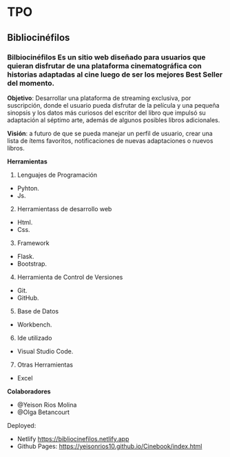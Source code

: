 # TPO
## Bibliocinéfilos
### Bilbiocinéfilos Es un sitio web diseñado para usuarios que quieran disfrutar de una plataforma cinematográfica con historias adaptadas al cine luego de ser los mejores Best Seller del momento.
 
**Objetivo**: Desarrollar una plataforma de streaming exclusiva, por suscripción, donde el usuario pueda disfrutar de la película y una pequeña sinopsis y los datos más curiosos del escritor del libro que impulsó su adaptación al séptimo arte, además de algunos posibles libros adicionales.

**Visión**: a futuro de que se pueda manejar un perfil de usuario, crear una lista de ítems favoritos, notificaciones de nuevas adaptaciones o nuevos libros.

**Herramientas**
1. Lenguajes de Programación
- Pyhton.
- Js.
  
2. Herramientass de desarrollo web
  - Html.
  - Css.
3. Framework
  - Flask.
  - Bootstrap.
4. Herramienta de Control de Versiones
  - Git.
  - GitHub.
5. Base de Datos
  - Workbench.
6. Ide utilizado
  - Visual Studio Code.
7. Otras Herramientas
  - Excel
  
**Colaboradores**
- @Yeison Rios Molina
- @Olga Betancourt

Deployed:
- Netlify https://bibliocinefilos.netlify.app
- Github Pages: https://yeisonrios10.github.io/Cinebook/index.html
